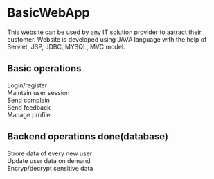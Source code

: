 # BasicWebApp
This website can be used by any IT solution provider to aatract their customer. Website is developed using JAVA language with the help of Servlet, JSP, JDBC, MYSQL, MVC model.

## Basic operations
Login/register<br/>
Maintain user session <br/>
Send complain <br/>
Send feedback<br/>
Manage profile<br/>

## Backend operations done(database)
Strore data of every new user <br/>
Update user data on demand <br/>
Encryp/decrypt sensitive data<br/>
